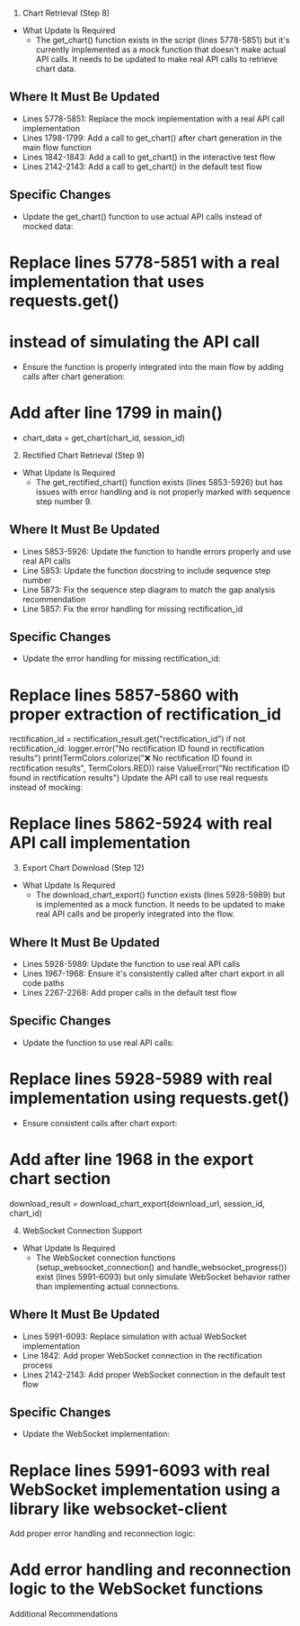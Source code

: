 1. Chart Retrieval (Step 8)
- What Update Is Required
  - The get_chart() function exists in the script (lines 5778-5851) but it's currently implemented as a mock function that doesn't make actual API calls. It needs to be updated to make real API calls to retrieve chart data.

## Where It Must Be Updated
 - Lines 5778-5851: Replace the mock implementation with a real API call implementation
 - Lines 1798-1799: Add a call to get_chart() after chart generation in the main flow function
 - Lines 1842-1843: Add a call to get_chart() in the interactive test flow
 - Lines 2142-2143: Add a call to get_chart() in the default test flow
## Specific Changes
 - Update the get_chart() function to use actual API calls instead of mocked data:

# Replace lines 5778-5851 with a real implementation that uses requests.get()
# instead of simulating the API call
 - Ensure the function is properly integrated into the main flow by adding calls after chart generation:

# Add after line 1799 in main()
 - chart_data = get_chart(chart_id, session_id)

2. Rectified Chart Retrieval (Step 9)
- What Update Is Required
  - The get_rectified_chart() function exists (lines 5853-5926) but has issues with error handling and is not properly marked with sequence step number 9.

## Where It Must Be Updated
 - Lines 5853-5926: Update the function to handle errors properly and use real API calls
 - Line 5853: Update the function docstring to include sequence step number
 - Line 5873: Fix the sequence step diagram to match the gap analysis recommendation
 - Line 5857: Fix the error handling for missing rectification_id
## Specific Changes
 - Update the error handling for missing rectification_id:

# Replace lines 5857-5860 with proper extraction of rectification_id
rectification_id = rectification_result.get("rectification_id")
if not rectification_id:
    logger.error("No rectification ID found in rectification results")
    print(TermColors.colorize("❌ No rectification ID found in rectification results", TermColors.RED))
    raise ValueError("No rectification ID found in rectification results")
Update the API call to use real requests instead of mocking:

# Replace lines 5862-5924 with real API call implementation

3. Export Chart Download (Step 12)
- What Update Is Required
  - The download_chart_export() function exists (lines 5928-5989) but is implemented as a mock function. It needs to be updated to make real API calls and be properly integrated into the flow.

## Where It Must Be Updated
 - Lines 5928-5989: Update the function to use real API calls
 - Lines 1967-1968: Ensure it's consistently called after chart export in all code paths
 - Lines 2267-2268: Add proper calls in the default test flow
## Specific Changes
 - Update the function to use real API calls:

# Replace lines 5928-5989 with real implementation using requests.get()
- Ensure consistent calls after chart export:

# Add after line 1968 in the export chart section
download_result = download_chart_export(download_url, session_id, chart_id)

4. WebSocket Connection Support
- What Update Is Required
  - The WebSocket connection functions (setup_websocket_connection() and handle_websocket_progress()) exist (lines 5991-6093) but only simulate WebSocket behavior rather than implementing actual connections.

## Where It Must Be Updated
 - Lines 5991-6093: Replace simulation with actual WebSocket implementation
 - Line 1842: Add proper WebSocket connection in the rectification process
 - Lines 2142-2143: Add proper WebSocket connection in the default test flow
## Specific Changes
 - Update the WebSocket implementation:

# Replace lines 5991-6093 with real WebSocket implementation using a library like websocket-client
Add proper error handling and reconnection logic:

# Add error handling and reconnection logic to the WebSocket functions
Additional Recommendations

